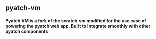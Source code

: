 ## pyatch-vm

#### Pyatch VM is a fork of the scratch vm modified for the use case of powering the pyatch web app. Built to integrate smoothly with other pyatch components
